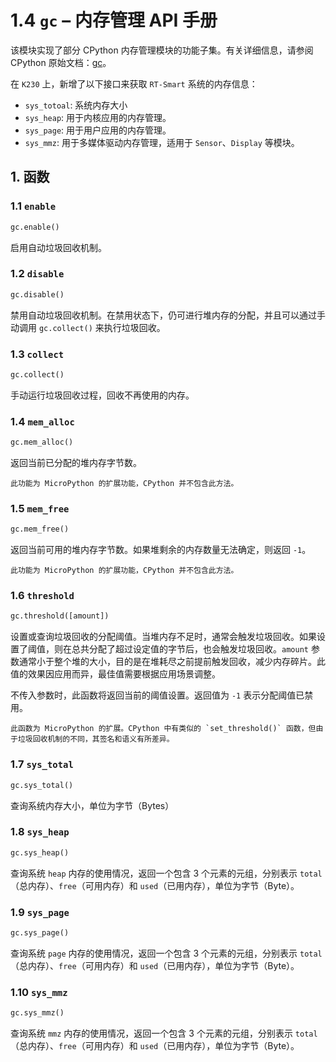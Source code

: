 # 1.4 `gc` – 内存管理 API 手册

该模块实现了部分 CPython 内存管理模块的功能子集。有关详细信息，请参阅 CPython 原始文档：[gc](https://docs.python.org/3.5/library/gc.html#module-gc)。

在 `K230` 上，新增了以下接口来获取 `RT-Smart` 系统的内存信息：

- `sys_totoal`: 系统内存大小
- `sys_heap`: 用于内核应用的内存管理。
- `sys_page`: 用于用户应用的内存管理。
- `sys_mmz`: 用于多媒体驱动内存管理，适用于 `Sensor`、`Display` 等模块。

## 1. 函数

### 1.1 `enable`

```python
gc.enable()
```

启用自动垃圾回收机制。

### 1.2 `disable`

```python
gc.disable()
```

禁用自动垃圾回收机制。在禁用状态下，仍可进行堆内存的分配，并且可以通过手动调用 `gc.collect()` 来执行垃圾回收。

### 1.3 `collect`

```python
gc.collect()
```

手动运行垃圾回收过程，回收不再使用的内存。

### 1.4 `mem_alloc`

```python
gc.mem_alloc()
```

返回当前已分配的堆内存字节数。

```{admonition} 与 CPython 的差异
此功能为 MicroPython 的扩展功能，CPython 并不包含此方法。
```

### 1.5 `mem_free`

```python
gc.mem_free()
```

返回当前可用的堆内存字节数。如果堆剩余的内存数量无法确定，则返回 `-1`。

```{admonition} 与 CPython 的差异
此功能为 MicroPython 的扩展功能，CPython 并不包含此方法。
```

### 1.6 `threshold`

```python
gc.threshold([amount])
```

设置或查询垃圾回收的分配阈值。当堆内存不足时，通常会触发垃圾回收。如果设置了阈值，则在总共分配了超过设定值的字节后，也会触发垃圾回收。`amount` 参数通常小于整个堆的大小，目的是在堆耗尽之前提前触发回收，减少内存碎片。此值的效果因应用而异，最佳值需要根据应用场景调整。

不传入参数时，此函数将返回当前的阈值设置。返回值为 `-1` 表示分配阈值已禁用。

```{admonition} 与 CPython 的差异
此函数为 MicroPython 的扩展。CPython 中有类似的 `set_threshold()` 函数，但由于垃圾回收机制的不同，其签名和语义有所差异。
```

### 1.7 `sys_total`

```python
gc.sys_total()
```

查询系统内存大小，单位为字节（Bytes）

### 1.8 `sys_heap`

```python
gc.sys_heap()
```

查询系统 `heap` 内存的使用情况，返回一个包含 3 个元素的元组，分别表示 `total`（总内存）、`free`（可用内存）和 `used`（已用内存），单位为字节（Byte）。

### 1.9 `sys_page`

```python
gc.sys_page()
```

查询系统 `page` 内存的使用情况，返回一个包含 3 个元素的元组，分别表示 `total`（总内存）、`free`（可用内存）和 `used`（已用内存），单位为字节（Byte）。

### 1.10 `sys_mmz`

```python
gc.sys_mmz()
```

查询系统 `mmz` 内存的使用情况，返回一个包含 3 个元素的元组，分别表示 `total`（总内存）、`free`（可用内存）和 `used`（已用内存），单位为字节（Byte）。
